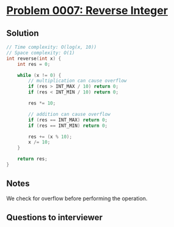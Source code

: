# [Problem 0007: Reverse Integer](https://leetcode.com/problems/reverse-integer/)

## Solution

```c
// Time complexity: O(log(x, 10))
// Space complexity: O(1)
int reverse(int x) {
    int res = 0;

    while (x != 0) {
        // multiplication can cause overflow
        if (res > INT_MAX / 10) return 0;
        if (res < INT_MIN / 10) return 0;

        res *= 10;

        // addition can cause overflow
        if (res == INT_MAX) return 0;
        if (res == INT_MIN) return 0;

        res += (x % 10);
        x /= 10;
    }

    return res;
}
```

## Notes

We check for overflow before performing the operation.

## Questions to interviewer
